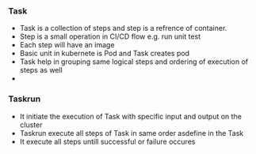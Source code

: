 ### Task

- Task is a collection of steps and step is a refrence of container.
- Step is a small operation in CI/CD flow e.g. run unit test
- Each step will have an image
- Basic unit in kubernete is Pod and Task creates pod
- Task help in grouping same logical steps and ordering of execution of steps as well
-

### Taskrun

- It initiate the execution of Task with specific input and output on the cluster
- Taskrun execute all steps of Task in same order asdefine in the Task
- It execute all steps untill successful or failure occures
